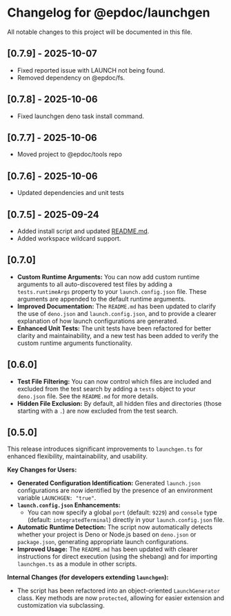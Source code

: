 # Changelog for @epdoc/launchgen

All notable changes to this project will be documented in this file.

## [0.7.9] - 2025-10-07

- Fixed reported issue with LAUNCH not being found.
- Removed dependency on @epdoc/fs.

## [0.7.8] - 2025-10-06

- Fixed launchgen deno task install command.

## [0.7.7] - 2025-10-06

- Moved project to @epdoc/tools repo

## [0.7.6] - 2025-10-06

- Updated dependencies and unit tests

## [0.7.5] - 2025-09-24

- Added install script and updated [README.md](./README.md).
- Added workspace wildcard support.

## [0.7.0]

- **Custom Runtime Arguments:** You can now add custom runtime arguments to all auto-discovered test files by adding a
  `tests.runtimeArgs` property to your `launch.config.json` file. These arguments are appended to the default runtime
  arguments.
- **Improved Documentation:** The `README.md` has been updated to clarify the use of `deno.json` and
  `launch.config.json`, and to provide a clearer explanation of how launch configurations are generated.
- **Enhanced Unit Tests:** The unit tests have been refactored for better clarity and maintainability, and a new test
  has been added to verify the custom runtime arguments functionality.

## [0.6.0]

- **Test File Filtering:** You can now control which files are included and excluded from the test search by adding a
  `tests` object to your `deno.json` file. See the `README.md` for more details.
- **Hidden File Exclusion:** By default, all hidden files and directories (those starting with a `.`) are now excluded
  from the test search.

## [0.5.0]

This release introduces significant improvements to `launchgen.ts` for enhanced flexibility, maintainability, and
usability.

**Key Changes for Users:**

- **Generated Configuration Identification:** Generated `launch.json` configurations are now identified by the presence
  of an environment variable `LAUNCHGEN: "true"`.
- **`launch.config.json` Enhancements:**
  - You can now specify a global `port` (default: `9229`) and `console` type (default: `integratedTerminal`) directly in
    your `launch.config.json` file.
- **Automatic Runtime Detection:** The script now automatically detects whether your project is Deno or Node.js based on
  `deno.json` or `package.json`, generating appropriate launch configurations.
- **Improved Usage:** The `README.md` has been updated with clearer instructions for direct execution (using the
  shebang) and for importing `launchgen.ts` as a module in other scripts.

**Internal Changes (for developers extending `launchgen`):**

- The script has been refactored into an object-oriented `LaunchGenerator` class. Key methods are now `protected`,
  allowing for easier extension and customization via subclassing.

